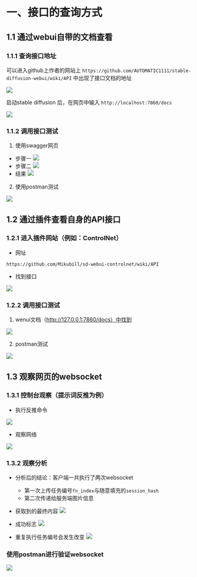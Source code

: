 # 一、接口的查询方式

## 1.1 通过webui自带的文档查看

### 1.1.1 查询接口地址

可以进入github上作者的网站上 `https://github.com/AUTOMATIC1111/stable-diffusion-webui/wiki/API` 中出现了接口文档的地址

![](/AI/picture/sd-webui/api/001.png)

启动stable diffusion 后，在网页中输入 `http://localhost:7860/docs`

![](/AI/picture/sd-webui/api/002.png)

### 1.1.2 调用接口测试

1. 使用swagger网页

- 步骤一
![](/AI/picture/sd-webui/api/003.png)
- 步骤二
![](/AI/picture/sd-webui/api/004.png)
- 结果
![](/AI/picture/sd-webui/api/005.png)

2. 使用postman测试

![](/AI/picture/sd-webui/api/006.png)


## 1.2 通过插件查看自身的API接口

### 1.2.1 进入插件网站（例如：ControlNet）

- 网址

`https://github.com/Mikubill/sd-webui-controlnet/wiki/API`

- 找到接口

![](/AI/picture/sd-webui/api/007.png)


### 1.2.2 调用接口测试

1. wenui文档（http://127.0.0.1:7860/docs）中找到

![](/AI/picture/sd-webui/api/008.png)

2. postman测试

![](/AI/picture/sd-webui/api/009.png)


## 1.3 观察网页的websocket

### 1.3.1 控制台观察（提示词反推为例）

- 执行反推命令

![](/AI/picture/sd-webui/api/010.png)

- 观察网络

![](/AI/picture/sd-webui/api/011.png)


### 1.3.2 观察分析

- 分析后的结论：客户端一共执行了两次websocket
    - 第一次上传任务编号`fn_index`与随意填充的`session_hash`
    - 第二次传递给服务端图片信息

- 获取到的最终内容
![](/AI/picture/sd-webui/api/013.png)
- 成功标志
![](/AI/picture/sd-webui/api/014.png)
- 重复执行任务编号会发生改变
![](/AI/picture/sd-webui/api/015.png)

### 使用postman进行验证websocket

![](/AI/picture/sd-webui/api/016.png)
